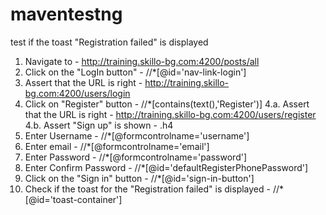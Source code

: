 # maventestng

test if the toast "Registration failed" is displayed 

1. Navigate to - http://training.skillo-bg.com:4200/posts/all
2. Click on the "LogIn button" - //*[@id='nav-link-login']
3. Assert that the URL is right - http://training.skillo-bg.com:4200/users/login 
4. Click on "Register" button - //*[contains(text(),'Register')]
4.a. Assert that the URL is right - http://training.skillo-bg.com:4200/users/register
4.b. Assert "Sign up" is shown - .h4
5. Enter Username - //*[@formcontrolname='username']
6. Enter email - //*[@formcontrolname='email']
7. Enter Password - //*[@formcontrolname='password']
8. Enter Confirm Password - //*[@id='defaultRegisterPhonePassword'] 
9. Click on the "Sign in" button - //*[@id='sign-in-button'] 
10. Check if the toast for the "Registration failed" is displayed - //*[@id='toast-container']
